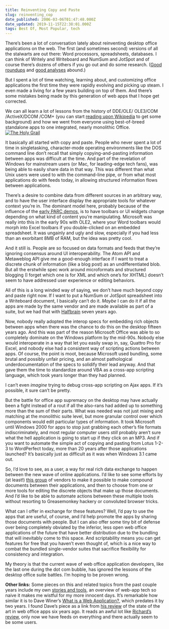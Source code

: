 ```yaml
---
title: Reinventing Copy and Paste
slug: reinventing_cop
date_published: 2006-03-06T01:47:48.000Z
date_updated: 2019-11-15T22:38:01.000Z
tags: Best Of, Most Popular, tech
---
```


There’s been a lot of conversation lately about reinventing desktop office applications on the web. The first (and sometimes second) versions of all the stalwarts are out there: Word processors, spreadsheets, databases. I can think of Writely and Writeboard and NumSum and JotSpot and of course there’s dozens of others if you go out and do some research. ([Good roundups](http://blogs.zdnet.com/web2explorer/?p=123) and [good analyses](http://www.innovationcreators.com/2006/02/the_next_wave_in_productivity_1.html) abound.)

But I spent a lot of time watching, learning about, and customizing office applications the first time they were rapidly evolving and picking up steam. I even made a living for a few years building on top of them. And there’s some mistakes being made by this generation of web apps that I hope get corrected.

We can all learn a lot of lessons from the history of DDE/OLE/ OLE3/COM /ActiveX/DCOM /COM+ (you can start [reading up](http://en.wikipedia.org/wiki/ActiveX)[on Wikipedia](http://en.wikipedia.org/wiki/Object_linking_and_embedding) to get some background) and how we went from everyone using best-of-breed standalone apps to one integrated, nearly monolithic Office.
[![The Holy Grail](http://www.dashes.com/anil/images/holygrail-thumb.png)](http://www.dashes.com/anil/images/holygrail.png)

It basically all started with copy and paste. People who never spent a lot of time in singletasking, character-mode operating environments like the DOS command line don’t recall that simply copying-and-pasting information between apps was difficult at the time. And part of the revelation of Windows for mainstream users (or Mac, for leading-edge tech fans), was being able to easily share data in that way. This was different than what Unix users were used to with the command-line pipe, or from what most applications do with feeds today, in allowing structured information flows between applications.

There’s a desire to combine data from different sources in an arbitrary way, and to have the user interface display the appropriate tools for whatever context you’re in. The dominant model here, probably because of the influence of the [early PARC demos](http://codinginparadise.org/weblog/2006/03/introducing-hyperscope-project.html), is to have toolbars or UI widgets change depending on what kind of content you’re manipulating. Microsoft was really into this in the early 90s with OLE2, where your Word toolbars would morph into Excel toolbars if you double-clicked on an embedded spreadsheet. It was ungainly and ugly and slow, especially if you had less than an exorbitant 8MB of RAM, but the idea was pretty cool.

And it still is. People are so focused on data formats and feeds that they’re ignoring consensus around UI interoperability. The Atom API and Metaweblog API give me a good-enough interface if I want to treat a discrete chunk of information (like a blog post) as an undifferentiated blob. But all the erstwhile spec work around microformats and structured blogging (I forget which one is for XML and which one’s for XHTML) doesn’t seem to have addressed user experience or editing behaviors.

All of this is a long winded way of saying, we don’t have much beyond copy and paste right now. If I want to put a NumSum or JotSpot spreadsheet into a Writeboard document, I basically can’t do it. *Maybe* I can do it if all the apps are made by the same vendor and are made available as part of a suite, but we had that with [Halfbrain](http://www.forbes.com/1999/11/29/feat.html) seven years ago.

Now, nobody really adopted the interop specs for embedding rich objects between apps when there was the chance to do this on the desktop fifteen years ago. And this was part of the reason Microsoft Office was able to so completely dominate on the Windows platform by the mid-90s. Nobody else would interoperate in a way that let you easily swap in, say, Quattro Pro for Excel, and nobody else had a consistent way of scripting actions between apps. Of course, the point is moot, because Microsoft used bundling, some brutal and possibly unfair pricing, and an almost pathological underdocumentation of the specs to solidify their lead anyway. And that gave them the time to standardize around VBA as a cross-app scripting language, which took years longer than they had planned.

I can’t even *imagine* trying to debug cross-app scripting on Ajax apps. If it’s possible, it sure can’t be pretty.

But the battle for office app supremacy on the desktop may have actually been a fight instead of a rout if all the also-rans had added up to something more than the sum of their parts. What was needed was not just mixing and matching at the monolithic suite level, but more granular control over which components would edit particular types of information. It took Microsoft until Windows 2000 for apps to stop just grabbing each other’s file formats indiscriminately, and most regular computer users *still* probably aren’t sure what the hell application is going to start up if they click on an MP3. And if you want to automate the simple act of copying and pasting from Lotus 1-2-3 to WordPerfect today, more than 20 years after those applications launched? It’s basically just as difficult as it was when Windows 3.1 came out.

So, I’d love to see, as a user, a way for real rich data exchange to happen between the new wave of online applications. I’d like to see some efforts by (at least!) [this group](http://blogs.zdnet.com/web2explorer/?p=123) of vendors to make it possible to make compound documents between their applications, and then to choose from one or more tools for editing the discrete objects that make up those documents. And I’d like to be able to automate actions between these multiple tools without resorting to Greasemonkey hackery or convoluted browser tricks.

What can I offer in exchange for these features? Well, I’d pay to use the apps that are useful, of course, and I’d help promote the apps by sharing those documents with people. But I can also offer some tiny bit of defense over being completely obviated by the inferior, less open web office applications of the future that have better distribution due to the bundling that will inevitably come to this space. And scriptability means you can get features for free that you haven’t even thought of, which is a nice way to combat the bundled single-vendor suites that sacrifice flexibility for consistency and integration.

My theory is that the current wave of web office application developers, like the last one during the dot com bubble, has ignored the lessons of the desktop office suite battles. I’m hoping to be proven wrong.

**Other links:** Some pieces on this and related topics from the past couple years include my own [stories and tools](http://www.theobvious.com/archive/2002/04/15.html), an overview of web-app tech so naive it makes me wistful for my more innocent days. It’s remarkable how similar it is to Dave Winer’s [What is a Web Application?](http://davenet.scripting.com/2000/03/12/whatIsAWebApplication), which predates it by two years. I found Dave’s piece as a link from [his review](http://davenet.scripting.com/2000/03/16/thanksEsther) of the state of the art in web office apps six years ago. It reads an awful lot like [Richard’s review](http://blogs.zdnet.com/web2explorer/?p=123), only now we have feeds on everything and there actually seem to be some users.
